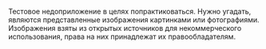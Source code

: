 Тестовое недоприложение в целях попрактиковаться. Нужно угадать, являются представленные изображения картинками или фотографиями.
Изображения взяты из открытых источников для некоммерческого использования, права на них принадлежат их правообладателям.
